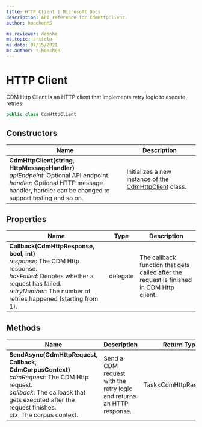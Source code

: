 ```yaml
---
title: HTTP Client | Microsoft Docs
description: API reference for CdmHttpClient.
author: honchenMS

ms.reviewer: deonhe 
ms.topic: article
ms.date: 07/15/2021
ms.author: t-honchen
---
```


# HTTP Client

CDM Http Client is an HTTP client that implements retry logic to execute retries.

```csharp
public class CdmHttpClient
```

## Constructors
|Name|Description|
|---|---|
|**CdmHttpClient(string, HttpMessageHandler)**<br/>*apiEndpoint*: Optional API endpoint.<br/>*handler*: Optional HTTP message handler, handler can be changed to support testing and so on.|Initializes a new instance of the [CdmHttpClient](httpclient.md) class.|

## Properties
|Name|Type|Description|
|---|---|---|
|**Callback(CdmHttpResponse, bool, int)**<br/>*response*: The CDM Http response.<br/>*hasFailed*: Denotes whether a request has failed.<br/>*retryNumber*: The number of retries happened (starting from 1).|delegate|The callback function that gets called after the request is finished in CDM Http client.|

## Methods
|Name|Description|Return Type|
|---|---|---|
|**SendAsync(CdmHttpRequest, Callback, CdmCorpusContext)**<br/>*cdmRequest*: The CDM Http request.<br/>*callback*: The callback that gets executed after the request finishes.<br/>*ctx*: The corpus context.|Send a CDM request with the retry logic and returns an HTTP response.|Task\<CdmHttpResponse>|
